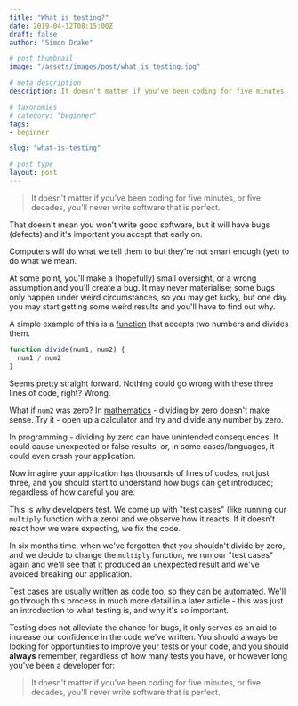 ```yaml
---
title: "What is testing?"
date: 2019-04-12T08:15:00Z
draft: false
author: "Simon Drake"

# post thumbnail
image: "/assets/images/post/what_is_testing.jpg"

# meta description
description: It doesn't matter if you've been coding for five minutes, or five decades, you'll never write software that is perfect. Testing helps catch bugs!"

# taxonomies
# category: "beginner"
tags:
- beginner

slug: "what-is-testing"

# post type
layout: post
---
```




> It doesn't matter if you've been coding for five minutes, or five decades, you'll never write software that is perfect.

That doesn't mean you won't write good software, but it will have bugs (defects) and it's important you accept that early on.

Computers will do what we tell them to but they're not smart enough (yet) to do what we mean.

At some point, you'll make a (hopefully) small oversight, or a wrong assumption and you'll create a bug. It may never materialise; some bugs only happen under weird circumstances, so you may get lucky, but one day you may start getting some weird results and you'll have to find out why.

A simple example of this is a [function](https://codetips.co.uk/beginner/what-is-a-function/) that accepts two numbers and divides them.

```js
function divide(num1, num2) {
  num1 / num2
}
```



Seems pretty straight forward. Nothing could go wrong with these three lines of code, right? Wrong.

What if `num2` was zero? In [mathematics](https://www.mathsisfun.com/numbers/dividing-by-zero.html) - dividing by zero doesn't make sense. Try it - open up a calculator and try and divide any number by zero.

In programming - dividing by zero can have unintended consequences. It could cause unexpected or false results, or, in some cases/languages, it could even crash your application.

Now imagine your application has thousands of lines of codes, not just three, and you should start to understand how bugs can get introduced; regardless of how careful you are.

This is why developers test. We come up with "test cases" (like running our `multiply` function with a zero) and we observe how it reacts. If it doesn't react how we were expecting, we fix the code.

In six months time, when we've forgotten that you shouldn't divide by zero, and we decide to change the `multiply` function, we run our "test cases" again and we'll see that it produced an unexpected result and we've avoided breaking our application.

Test cases are usually written as code too, so they can be automated. We'll go through this process in much more detail in a later article - this was just an introduction to what testing is, and why it's so important.

Testing does not alleviate the chance for bugs, it only serves as an aid to increase our confidence in the code we've written. You should always be looking for opportunities to improve your tests or your code, and you should **always** remember, regardless of how many tests you have, or however long you've been a developer for:

> It doesn't matter if you've been coding for five minutes, or five decades, you'll never write software that is perfect.


